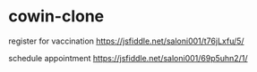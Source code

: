 # cowin-clone

register for vaccination
https://jsfiddle.net/saloni001/t76jLxfu/5/

schedule appointment
https://jsfiddle.net/saloni001/69p5uhn2/1/
